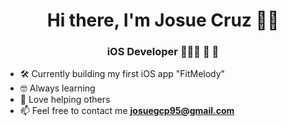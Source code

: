 <h1 align="center">Hi there, I'm Josue Cruz 👋🏽</h1>
<h3 align="center">iOS Developer 👨🏽‍💻 📱 </h3>

- 🛠 Currently building my first iOS app "FitMelody"
- 🤓 Always learning 
- 💜 Love helping others 
- 📫 Feel free to contact me  **josuegcp95@gmail.com**
